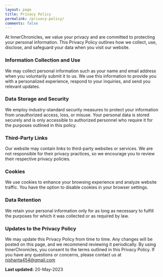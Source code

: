 ```yaml
---
layout: page
title: Privacy Policy
permalink: /privacy-policy/
comments: false
---
```


At InnerChronicles, we value your privacy and are committed to protecting your personal information. This Privacy Policy outlines how we collect, use, disclose, and safeguard your data when you visit our website.

### Information Collection and Use
We may collect personal information such as your name and email address when you voluntarily submit it to us.
We use this information to provide you with a personalized experience, respond to your inquiries, and send you relevant updates.

### Data Storage and Security
We employ industry-standard security measures to protect your information from unauthorized access, loss, or misuse.
Your personal data is stored securely and is only accessible to authorized personnel who require it for the purposes outlined in this policy.

### Third-Party Links
Our website may contain links to third-party websites or services. We are not responsible for their privacy practices, so we encourage you to review their respective privacy policies.

### Cookies
We use cookies to enhance your browsing experience and analyze website traffic. You have the option to disable cookies in your browser settings.

### Data Retention
We retain your personal information only for as long as necessary to fulfill the purposes for which it was collected or as required by law.

### Updates to the Privacy Policy
We may update this Privacy Policy from time to time. Any changes will be posted on this page, and we recommend reviewing it periodically.
By using InnerChronicles, you consent to the terms outlined in this Privacy Policy. If you have any questions or concerns, please contact us at [nishanta454@gmail.com](mailto:nishanta454@gmail.com)

**Last updated:**  20-May-2023